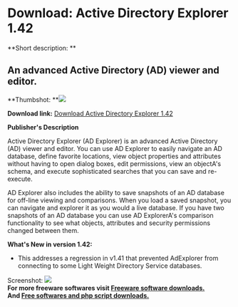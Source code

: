 # Download: Active Directory Explorer 1.42

**Short description: **

## An advanced Active Directory (AD) viewer and editor.

  
**Thumbshot: **![](http://www.freewarefiles.com/screenshot/actdirexp1_md.jpg)   
  
**Download link:** [Download Active Directory Explorer 1.42](http://freesoftwares.boysofts.com/Active-Directory-Explorer_program_33967.html)  
  

**Publisher's Description**  
  

Active Directory Explorer (AD Explorer) is an advanced Active Directory (AD)
viewer and editor. You can use AD Explorer to easily navigate an AD database,
define favorite locations, view object properties and attributes without
having to open dialog boxes, edit permissions, view an objectA's schema, and
execute sophisticated searches that you can save and re-execute.

AD Explorer also includes the ability to save snapshots of an AD database for
off-line viewing and comparisons. When you load a saved snapshot, you can
navigate and explorer it as you would a live database. If you have two
snapshots of an AD database you can use AD ExplorerA's comparison
functionality to see what objects, attributes and security permissions changed
between them.

**What's New in version 1.42:**

  * This addresses a regression in v1.41 that prevented AdExplorer from connecting to some Light Weight Directory Service databases. 

  
  
Screenshot: ![](http://www.freewarefiles.com/screenshot/actdirexp1.jpg)  
**For more freeware softwares visit [Freeware software downloads.](http://freesoftwares.boysofts.com/)**   
**And [Free softwares and php script downloads.](http://www.boysofts.com/)**

